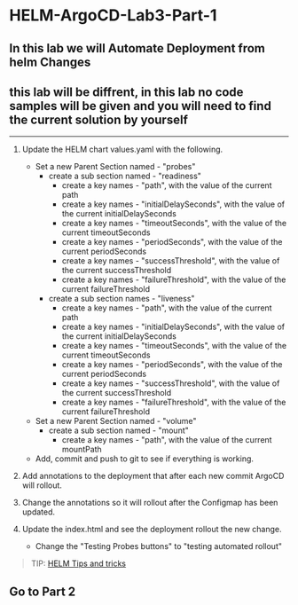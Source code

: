 # HELM-ArgoCD-Lab3-Part-1

## In this lab we will Automate Deployment from helm Changes

## this lab will be diffrent, in this lab no code samples will be given and you will need to find the current solution by yourself

---

1. Update the HELM chart values.yaml with the following.
   - Set a new Parent Section named - "probes"
     - create a sub section named - "readiness"
       - create a key names - "path", with the value of the current path
       - create a key names - "initialDelaySeconds", with the value of the current initialDelaySeconds
       - create a key names - "timeoutSeconds", with the value of the current timeoutSeconds
       - create a key names - "periodSeconds", with the value of the current periodSeconds
       - create a key names - "successThreshold", with the value of the current successThreshold
       - create a key names - "failureThreshold", with the value of the current failureThreshold
     - create a sub section names - "liveness"
       - create a key names - "path", with the value of the current path
       - create a key names - "initialDelaySeconds", with the value of the current initialDelaySeconds
       - create a key names - "timeoutSeconds", with the value of the current timeoutSeconds
       - create a key names - "periodSeconds", with the value of the current periodSeconds
       - create a key names - "successThreshold", with the value of the current successThreshold
       - create a key names - "failureThreshold", with the value of the current failureThreshold
   - Set a new Parent Section named - "volume"
     - create a sub section named - "mount"
       - create a key names - "path", with the value of the current mountPath
   - Add, commit and push to git to see if everything is working.

2. Add annotations to the deployment that after each new commit ArgoCD will rollout.

3. Change the annotations so it will rollout after the Configmap has been updated.

4. Update the index.html and see the deployment rollout the new change.
   - Change the "Testing Probes buttons" to "testing automated rollout"

> TIP: [HELM Tips and tricks](https://helm.sh/docs/howto/charts_tips_and_tricks/#automatically-roll-deployments)

## Go to Part 2
